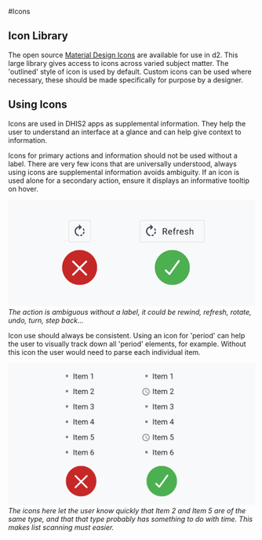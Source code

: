 #Icons
## Icon Library

The open source [Material Design Icons](https://material.io/tools/icons/) are available for use in d2. This large library gives access to icons across varied subject matter. The 'outlined' style of icon is used by default. Custom icons can be used where necessary, these should be made specifically for purpose by a designer.

## Using Icons

Icons are used in DHIS2 apps as supplemental information. They help the user to understand an interface at a glance and can help give context to information.

Icons for primary actions and information should not be used without a label. There are very few icons that are universally understood, always using icons are supplemental information avoids ambiguity. If an icon is used alone for a secondary action, ensure it displays an informative tooltip on hover.

![example of a button using an icon with and without label](../images/icon-button.jpg)
*The action is ambiguous without a label, it could be rewind, refresh, rotate, undo, turn, step back...*

Icon use should always be consistent. Using an icon for 'period' can help the user to visually track down all 'period' elements, for example. Without this icon the user would need to parse each individual item.

![example of displaying a list with and without icons](../images/icon-list.jpg)
*The icons here let the user know quickly that Item 2 and Item 5 are of the same type, and that that type probably has something to do with time. This makes list scanning must easier.* 
